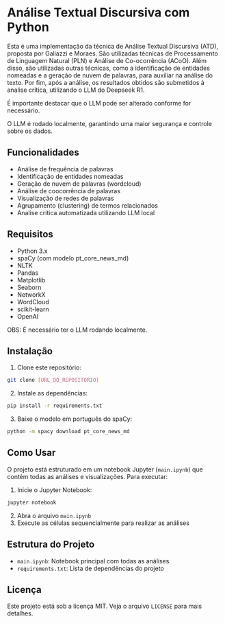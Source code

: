 # Análise Textual Discursiva com Python

Esta é uma implementação da técnica de Análise Textual Discursiva (ATD), proposta por Galiazzi e Moraes. São utilizadas técnicas de Processamento de Linguagem Natural (PLN) e Análise de Co-ocorrência (ACoO). Além disso, são utilizadas outras técnicas, como a identificação de entidades nomeadas e a geração de nuvem de palavras, para auxiliar na análise do texto. Por fim, após a análise, os resultados obtidos são submetidos à analise crítica, utilizando o LLM do Deepseek R1. 

É importante destacar que o LLM pode ser alterado conforme for necessário.

O LLM é rodado localmente, garantindo uma maior segurança e controle sobre os dados.

## Funcionalidades

- Análise de frequência de palavras
- Identificação de entidades nomeadas
- Geração de nuvem de palavras (wordcloud)
- Análise de coocorrência de palavras
- Visualização de redes de palavras
- Agrupamento (clustering) de termos relacionados
- Analise crítica automatizada utilizando LLM local

## Requisitos

- Python 3.x
- spaCy (com modelo pt_core_news_md)
- NLTK
- Pandas
- Matplotlib
- Seaborn
- NetworkX
- WordCloud
- scikit-learn
- OpenAI

OBS: É necessário ter o LLM rodando localmente.

## Instalação

1. Clone este repositório:
```bash
git clone [URL_DO_REPOSITORIO]
```

2. Instale as dependências:
```bash
pip install -r requirements.txt
```

3. Baixe o modelo em português do spaCy:
```bash
python -m spacy download pt_core_news_md
```

## Como Usar

O projeto está estruturado em um notebook Jupyter (`main.ipynb`) que contém todas as análises e visualizações. Para executar:

1. Inicie o Jupyter Notebook:
```bash
jupyter notebook
```

2. Abra o arquivo `main.ipynb`
3. Execute as células sequencialmente para realizar as análises

## Estrutura do Projeto

- `main.ipynb`: Notebook principal com todas as análises
- `requirements.txt`: Lista de dependências do projeto

## Licença

Este projeto está sob a licença MIT. Veja o arquivo `LICENSE` para mais detalhes.

